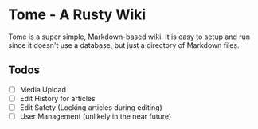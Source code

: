 # Tome - A Rusty Wiki

Tome is a super simple, Markdown-based wiki. It is easy to setup and run since it doesn't
use a database, but just a directory of Markdown files.

## Todos

- [ ] Media Upload
- [ ] Edit History for articles
- [ ] Edit Safety (Locking articles during editing)
- [ ] User Management (unlikely in the near future)